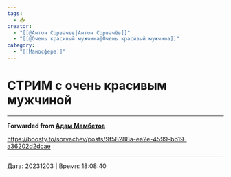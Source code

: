 ```yaml
---
tags:
  - 📥
creator:
  - "[[@Антон Сорвачев|Антон Сорвачёв]]"
  - "[[@Очень красивый мужчина|Очень красивый мужчина]]"
category:
  - "[[Маносфера]]"
---
```


# СТРИМ с очень красивым мужчиной


***

**Forwarded from [Адам Мамбетов](https://t.me/Adammambetov)**

https://boosty.to/sorvachev/posts/9f58288a-ea2e-4599-bb19-a36202d2dcae

---

Дата: 20231203 | Время: 18:08:40

